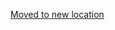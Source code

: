 [Moved to new location](https://github.com/DataTalksClub/machine-learning-zoomcamp/blob/master/03-classification/04-eda.md)
